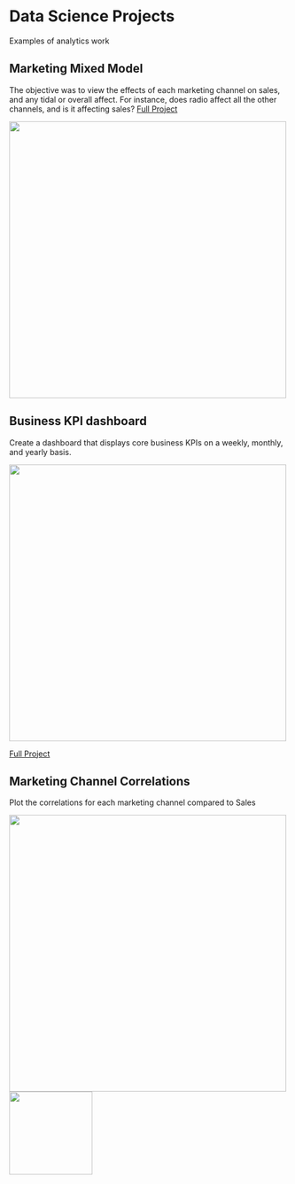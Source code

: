 # Data Science Projects
Examples of analytics work

## Marketing Mixed Model 

The objective was to view the effects of each marketing channel on sales, and any tidal or overall affect. For instance, does radio affect all the other channels, and is it affecting sales?
[Full Project](https://github.com/kevinedw/MMM)

<img src="https://github.com/kevinedw/portfolio/blob/main/IMAGE/predictEffect.jpg" width="500" />

## Business KPI dashboard
Create a dashboard that displays core business KPIs on a weekly, monthly, and yearly basis. 

<img src="https://github.com/kevinedw/portfolio/blob/main/IMAGE/Org-Dashboard.png" width="500" />

[Full Project](https://github.com/kevinedw/Executive-Dashboard)

## Marketing Channel Correlations

Plot the correlations for each marketing channel compared to Sales

<img src="https://github.com/kevinedw/portfolio/blob/main/IMAGE/FacebookFeedImpr.png" width="500" />
<img src="https://github.com/kevinedw/portfolio/blob/main/IMAGE/correlations-altered.jpg" width="150" />

